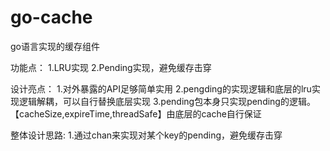 # go-cache
go语言实现的缓存组件

功能点：
1.LRU实现
2.Pending实现，避免缓存击穿


设计亮点：
1.对外暴露的API足够简单实用
2.pengding的实现逻辑和底层的lru实现逻辑解耦，可以自行替换底层实现
3.pending包本身只实现pending的逻辑。【cacheSize,expireTime,threadSafe】由底层的cache自行保证


整体设计思路:
1.通过chan来实现对某个key的pending，避免缓存击穿